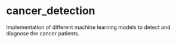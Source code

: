 # cancer_detection
Implementation of different machine learning models to detect and diagnose the cancer patients.
